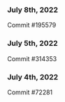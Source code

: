 ### July 8th, 2022

Commit #195579

### July 5th, 2022

Commit #314353


### July 4th, 2022

Commit #72281
